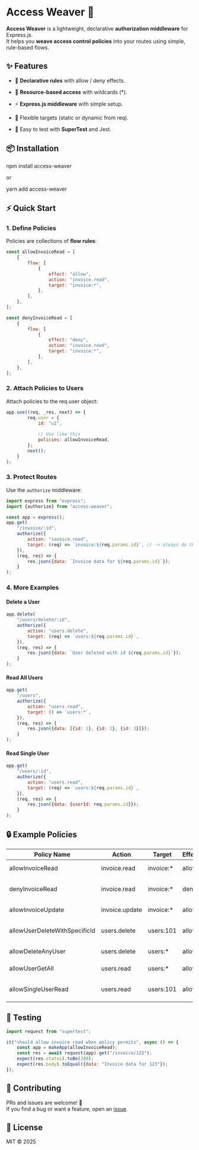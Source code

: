 # Access Weaver 🧵

**Access Weaver** is a lightweight, declarative **authorization middleware** for Express.js.  
It helps you **weave access control policies** into your routes using simple, rule-based flows.

## ✨ Features

- 🔑 **Declarative rules** with allow / deny effects.

- 🎯 **Resource-based access** with wildcards (*).

- ⚡ **Express.js middleware** with simple setup.

- 🧩 Flexible targets (static or dynamic from req).

- 🧪 Easy to test with **SuperTest** and Jest.

## 📦 Installation

npm install access-weaver

or

yarn add access-weaver

## ⚡ Quick Start

### 1. Define Policies

Policies are collections of **flow rules**:

```javascript
const allowInvoiceRead = [
    {
        flow: [
            {
                effect: "allow",
                action: "invoice.read",
                target: "invoice:*",
            },
        ],
    },
];

const denyInvoiceRead = [
    {
        flow: [
            {
                effect: "deny",
                action: "invoice.read",
                target: "invoice:*",
            },
        ],
    },
];
```

### 2. Attach Policies to Users

Attach policies to the req.user object:

```javascript
app.use((req, _res, next) => {
        req.user = {
            id: "u1",
            
            // Use like this
            policies: allowInvoiceRead,
        };
        next();
    }
);
```

### 3. Protect Routes

Use the `authorize` middleware:

```javascript
import express from "express";
import {authorize} from "access-weaver";

const app = express();
app.get(
    "/invoice/:id",
    authorize({
        action: "invoice.read",
        target: (req) => `invoice:${req.params.id}`, // -> always do this when getting single data so that if any policy restrict someone it would work automatically
    }),
    (req, res) => {
        res.json({data: `Invoice data for ${req.params.id}`});
    }
);
```

### 4. More Examples

#### Delete a User

```javascript
app.delete(
    "/users/delete/:id",
    authorize({
        action: "users.delete",
        target: (req) => `users:${req.params.id}`,
    }),
    (req, res) => {
        res.json({data: `User deleted with id ${req.params.id}`});
    }
);
```

#### Read All Users

```javascript
app.get(
    "/users",
    authorize({
        action: "users.read",
        target: () => `users:*`,
    }),
    (req, res) => {
        res.json({data: [{id: 1}, {id: 2}, {id: 3}]});
    }
);
```

#### Read Single User

```javascript
app.get(
    "/users/:id",
    authorize({
        action: "users.read",
        target: (req) => `users:${req.params.id}`,
    }),
    (req, res) => {
        res.json({data: {userId: req.params.id}});
    }
);
```

## 🔒 Example Policies

| Policy Name | Action | Target | Effect | Description |
| --- | --- | --- | --- | --- |
| allowInvoiceRead | invoice.read | invoice:\* | allow | Can read all invoices |
| denyInvoiceRead | invoice.read | invoice:\* | deny | Cannot read invoices |
| allowInvoiceUpdate | invoice.update | invoice:\* | allow | Can update invoices |
| allowUserDeleteWithSpecificId | users.delete | users:101 | allow | Can delete only user with ID 101 |
| allowDeleteAnyUser | users.delete | users:\* | allow | Can delete any user |
| allowUserGetAll | users.read | users:\* | allow | Can read all users |
| allowSingleUserRead | users.read | users:101 | allow | Can only read user with ID 101 |

## 🧪 Testing

```javascript
import request from "supertest";

it("should allow invoice read when policy permits", async () => {
    const app = makeApp(allowInvoiceRead);
    const res = await request(app).get("/invoice/123");
    expect(res.status).toBe(200);
    expect(res.body).toEqual({data: "Invoice data for 123"});
});
```

## 🤝 Contributing

PRs and issues are welcome! 🎉  
If you find a bug or want a feature, open an [issue](https://github.com/your-repo/access-weaver/issues).

## 📜 License

MIT © 2025